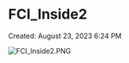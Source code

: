 # FCI_Inside2

Created: August 23, 2023 6:24 PM

![FCI_Inside2.PNG](FCI_Inside2%207a081f35c39040739c8060fd594640aa/FCI_Inside2.png)